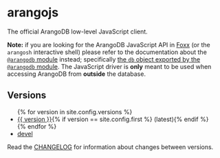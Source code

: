 # arangojs

The official ArangoDB low-level JavaScript client.

**Note:** if you are looking for the ArangoDB JavaScript API in
[Foxx](https://foxx.arangodb.com) (or the `arangosh` interactive shell) please
refer to the documentation about the
[`@arangodb` module](https://www.arangodb.com/docs/stable/foxx-reference-modules.html#the-arangodb-module)
instead; specifically
[the `db` object exported by the `@arangodb` module](https://www.arangodb.com/docs/stable/appendix-references-dbobject.html).
The JavaScript driver is **only** meant to be used when accessing ArangoDB from
**outside** the database.

## Versions

<ul>
{% for version in site.config.versions %}
<li><a href="{{ version }}/index.html">{{ version }}</a>{% if version == site.config.first %} (latest){% endif %}</li>
{% endfor %}
<li><a href="devel/index.html">devel</a></li>
</ul>

Read the [CHANGELOG](/CHANGELOG) for information about changes between versions.
